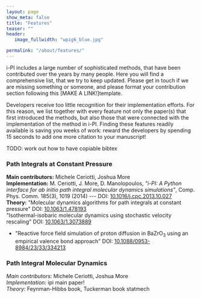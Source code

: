 ```yaml
---
layout: page
show_meta: false
title: "Features"
teaser: ""
header:
   image_fullwidth: "wpig6_blue.jpg"

permalink: "/about/features/"
---
```


i-PI includes a large number of sophisticated methods, that
have been contributed over the years by many people. Here you
will find a comprehensive list, that we try to keep updated. 
Please get in touch if we are missing something or someone, and 
please format your contribution section following this 
[MAKE A LINK!]template. 

Developers receive too little recognition for their implementation
efforts. For this reason, we list together with every feature
not only the paper(s) that first introduced the methods, but also
those that were connected with the implementation of the method in i-PI.
Finding these features readily available is saving you weeks of work:
reward the developers by spending 15 seconds to add one more citation
to your manuscript!



TODO: work out how to have copiable bibtex

### Path Integrals at Constant Pressure

**Main contributors:**  Michele Ceriotti, Joshua More  
**Implementation:** 
M. Ceriotti, J. More, D. Manolopoulos, *"i-PI: A Python interface for ab initio path integral molecular dynamics simulations"*, Comp. Phys. Comm. 185(3), 1019 (2014) --- DOI: [10.1016/j.cpc.2013.10.027]( http://dx.doi.org/10.1016/j.cpc.2013.10.027)  
**Theory:**
"Molecular dynamics algorithms for path integrals at constant pressure" DOI: [10.1063/1.478193](http://dx.doi.org/10.1063/1.478193)  
"Isothermal-isobaric molecular dynamics using stochastic velocity rescaling" DOI: [10.1063/1.3073889](http://dx.doi.org/10.1063/1.3073889)   
 - "Reactive force field simulation of proton diffusion in BaZrO<sub>3</sub> using an empirical valence bond approach" DOI: [10.1088/0953-8984/23/33/334213](http://dx.doi.org/10.1088/0953-8984/23/33/334213)  

### Path Integral Molecular Dynamics

*Main contributors:* Michele Ceriotti, Joshua More  
*Implementation:* ipi main paper!  
*Theory:* Feynman-Hibbs book, Tuckerman book statmech



